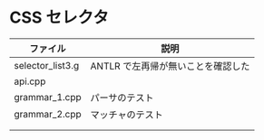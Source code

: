 ﻿# CSS セレクタ

| ファイル | 説明 |
|----|----|
| selector_list3.g | ANTLR で左再帰が無いことを確認した |
| api.cpp |  |
| grammar_1.cpp | パーサのテスト |
| grammar_2.cpp | マッチャのテスト |
|  |  |
|  |  |


